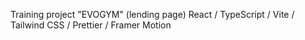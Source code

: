 Training project "EVOGYM" (lending page) React / TypeScript / Vite / Tailwind CSS / Prettier / Framer Motion
